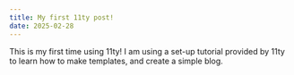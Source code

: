 ```yaml
---
title: My first 11ty post!
date: 2025-02-28
---
```

This is my first time using 11ty! I am using a set-up tutorial provided by 11ty to learn how to make templates, and create a simple blog. 